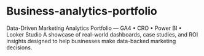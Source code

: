 # Business-analytics-portfolio
Data-Driven Marketing Analytics Portfolio — GA4 • CRO • Power BI • Looker Studio A showcase of real-world dashboards, case studies, and ROI insights designed to help businesses make data-backed marketing decisions.
